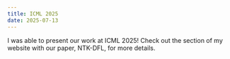 ```yaml
---
title: ICML 2025
date: 2025-07-13
---
```

I was able to present our work at ICML 2025! Check out the section of my website with our paper, NTK-DFL, for more details.